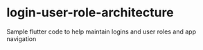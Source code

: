 # login-user-role-architecture
Sample flutter code to help maintain logins and user roles and app navigation
